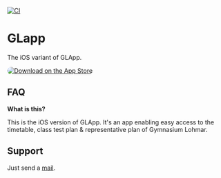 [![CI](https://github.com/mithem/GLapp/actions/workflows/ios.yml/badge.svg)](https://github.com/mithem/GLapp/actions/workflows/ios.yml)

# GLapp
The iOS variant of GLApp.

<a href="https://apps.apple.com/de/app/glapp-gymnasium-lohmar-app/id1591743755?itsct=apps_box_badge&amp;itscg=30200" style="display: inline-block; overflow: hidden; border-radius: 13px"><img src="https://tools.applemediaservices.com/api/badges/download-on-the-app-store/black/en-us?size=250x83&amp;releaseDate=1635465600&h=8c67bcbdb68aadb98d67939c201e4566" alt="Download on the App Store" style="border-radius: 13px"></a>

## FAQ

**What is this?**

This is the iOS version of GLApp. It's an app enabling easy access to the timetable, class test plan & representative plan of Gymnasium Lohmar.

## Support

Just send a [mail](mailto:glapp.app@gmail.com).
